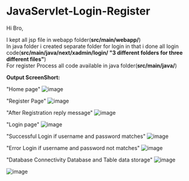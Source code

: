 # JavaServlet-Login-Register

Hi Bro,

I kept all jsp file in webapp folder(**src/main/webapp/**) <br>
In java folder i created separate folder for login in that i done all login code(**src/main/java/next/xadmin/login/ "3 different folders for three different files"**)<br>
For register Process all code available in java folder(**src/main/java/**)<br>

**Output ScreenShort:**

"Home page"
![image](https://user-images.githubusercontent.com/81795180/116693950-3d395980-a9dc-11eb-9e5c-42b06a8c8228.png)

"Register Page"
![image](https://user-images.githubusercontent.com/81795180/116694029-5c37eb80-a9dc-11eb-810a-c1c7ae91ae3a.png)

"After Registration reply message"
![image](https://user-images.githubusercontent.com/81795180/116694256-af11a300-a9dc-11eb-8577-cb1cc0b3f454.png)

"Login page"
![image](https://user-images.githubusercontent.com/81795180/116694347-cb154480-a9dc-11eb-8b49-3ea11561cf43.png)

"Successful Login if username and password matches"
![image](https://user-images.githubusercontent.com/81795180/116694429-eaac6d00-a9dc-11eb-9847-00df54ec6589.png)

"Error Login if username and password not matches"
![image](https://user-images.githubusercontent.com/81795180/116694591-17608480-a9dd-11eb-85d9-485e9a8a24f2.png)

"Database Connectivity Database and Table data storage"
![image](https://user-images.githubusercontent.com/81795180/116694844-64445b00-a9dd-11eb-9d87-af4051a82990.png)

![image](https://user-images.githubusercontent.com/81795180/116694925-84741a00-a9dd-11eb-8cca-3c80287c2883.png)

